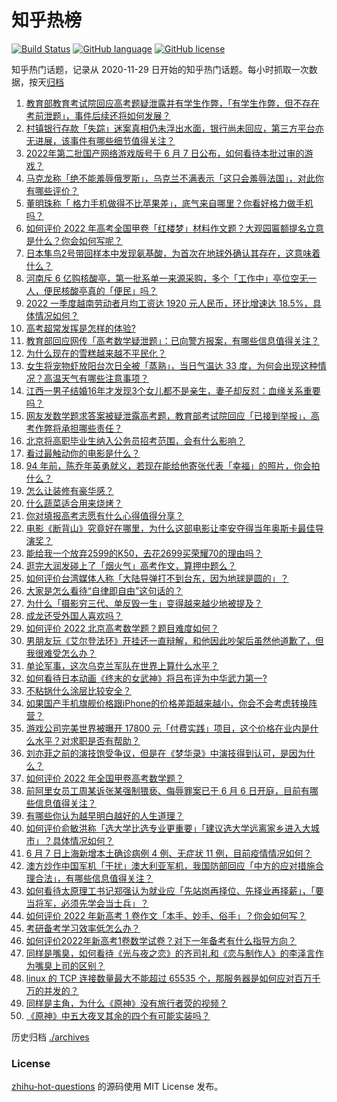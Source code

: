 # 知乎热榜
[![Build Status](https://github.com/ToWeLong/zhihu-hot-questions/workflows/CI/badge.svg)](https://github.com/ToWeLong/zhihu-hot-questions/actions)
[![GitHub language](https://img.shields.io/badge/language-golang-orange.svg)](https://golang.org/)
[![GitHub license](https://img.shields.io/github/license/ToWeLong/zhihu-hot-questions)](https://github.com/ToWeLong/zhihu-hot-questions/blob/main/LICENSE)

知乎热门话题，记录从 2020-11-29 日开始的知乎热门话题。每小时抓取一次数据，按天[归档](./archives)

<!-- BEGIN -->

1. [教育部教育考试院回应高考题疑泄露并有学生作弊，「有学生作弊，但不存在考前泄题」，事件后续还将如何发展？](https://www.zhihu.com/question/536621206)
1. [村镇银行存款「失踪」迷案真相仍未浮出水面，银行尚未回应，第三方平台亦无进展，该事件有哪些细节值得关注？](https://www.zhihu.com/question/536348676)
1. [2022年第二批国产网络游戏版号于 6 月 7 日公布，如何看待本批过审的游戏？](https://www.zhihu.com/question/536542432)
1. [马克龙称「绝不能羞辱俄罗斯」，乌克兰不满表示「这只会羞辱法国」，对此你有哪些评价？](https://www.zhihu.com/question/536313160)
1. [董明珠称「 格力手机做得不比苹果差」，底气来自哪里？你看好格力做手机吗？](https://www.zhihu.com/question/536521069)
1. [如何评价 2022 年高考全国甲卷「红楼梦」材料作文题？大观园匾额提名立意是什么？你会如何写呢？](https://www.zhihu.com/question/536452339)
1. [日本隼鸟2号带回样本中发现氨基酸，为首次在地球外确认其存在，这意味着什么？](https://www.zhihu.com/question/536312683)
1. [河南斥 6 亿购核酸亭，第一批系单一来源采购，多个「工作中」亭位空无一人，便民核酸亭真的「便民」吗？](https://www.zhihu.com/question/536515285)
1. [2022 一季度越南劳动者月均工资达 1920 元人民币，环比增速达 18.5%，具体情况如何？](https://www.zhihu.com/question/536460543)
1. [高考超常发挥是怎样的体验?](https://www.zhihu.com/question/33558161)
1. [教育部回应网传「高考数学疑泄题」：已向警方报案，有哪些信息值得关注？](https://www.zhihu.com/question/536565473)
1. [为什么现在的雪糕越来越不平民化？](https://www.zhihu.com/question/518689051)
1. [女生将宠物虾放阳台次日全被「蒸熟」，当日气温达 33 度，为何会出现这种情况？高温天气有哪些注意事项？](https://www.zhihu.com/question/536137673)
1. [江西一男子结婚16年才发现3个女儿都不是亲生，妻子却反怼：血缘关系重要吗？](https://www.zhihu.com/question/536510479)
1. [网友发数学题求答案被疑泄露高考题，教育部考试院回应「已接到举报」，高考作弊将承担哪些责任？](https://www.zhihu.com/question/536554228)
1. [北京将高职毕业生纳入公务员招考范围，会有什么影响？](https://www.zhihu.com/question/536367136)
1. [看过最触动你的电影是什么？](https://www.zhihu.com/question/534672062)
1. [94 年前，陈乔年英勇就义，若现在能给他寄张代表「幸福」的照片，你会拍什么？](https://www.zhihu.com/question/536301541)
1. [怎么让装修有豪华感？](https://www.zhihu.com/question/26304087)
1. [什么蔬菜适合用来烧烤？](https://www.zhihu.com/question/358284428)
1. [你对填报高考志愿有什么心得值得分享？](https://www.zhihu.com/question/19651181)
1. [电影《断背山》究竟好在哪里，为什么这部电影让李安夺得当年奥斯卡最佳导演奖？](https://www.zhihu.com/question/374479541)
1. [能给我一个放弃2599的K50，去花2699买荣耀70的理由吗？](https://www.zhihu.com/question/535432045)
1. [逛完大润发碰上了「烟火气」高考作文，算押中题么？](https://www.zhihu.com/question/536522580)
1. [如何评价台湾媒体人称「大陆导弹打不到台东，因为地球是圆的」？](https://www.zhihu.com/question/536465268)
1. [大家是怎么看待“自律即自由”这句话的？](https://www.zhihu.com/question/267780412)
1. [为什么「摄影穷三代、单反毁一生」变得越来越少地被提及？](https://www.zhihu.com/question/536149139)
1. [成龙还受外国人喜欢吗？](https://www.zhihu.com/question/269844267)
1. [如何评价 2022 北京高考数学题？题目难度如何？](https://www.zhihu.com/question/536527191)
1. [男朋友玩《艾尔登法环》开挂还一直辩解，和他因此吵架后虽然他道歉了，但我很难受怎么办？](https://www.zhihu.com/question/522256458)
1. [单论军事，这次乌克兰军队在世界上算什么水平？](https://www.zhihu.com/question/530653675)
1. [如何看待日本动画《终末的女武神》将吕布评为中华武力第一?](https://www.zhihu.com/question/466402493)
1. [不粘锅什么涂层比较安全？](https://www.zhihu.com/question/36357186)
1. [如果国产手机旗舰价格跟iPhone的价格差距越来越小，你会不会考虑转换阵营？](https://www.zhihu.com/question/535267372)
1. [游戏公司完美世界被曝开 17800 元「付费实践」项目，这个价格在业内是什么水平？对求职是否有帮助？](https://www.zhihu.com/question/536261902)
1. [刘亦菲之前的演技饱受争议，但是在《梦华录》中演技得到认可，是因为什么？](https://www.zhihu.com/question/536249527)
1. [如何评价 2022 年全国甲卷高考数学题？](https://www.zhihu.com/question/536520666)
1. [前阿里女员工周某诉张某强制猥亵、侮辱罪案已于 6 月 6 日开庭，目前有哪些信息值得关注？](https://www.zhihu.com/question/536304161)
1. [有哪些你认为越早明白越好的人生道理？](https://www.zhihu.com/question/54244634)
1. [如何评价俞敏洪称「选大学比选专业更重要」「建议选大学远离家乡进入大城市」？具体情况如何？](https://www.zhihu.com/question/536504964)
1. [6 月 7 日上海新增本土确诊病例 4 例、无症状 11 例，目前疫情情况如何？](https://www.zhihu.com/question/536622160)
1. [澳方炒作中国军机「干扰」澳大利亚军机，我国防部回应「中方的应对措施合理合法」，有哪些信息值得关注？](https://www.zhihu.com/question/536487374)
1. [如何看待太原理工书记郑强认为就业应「先站岗再择位、先择业再择薪」，「要当将军，必须先学会当士兵」？](https://www.zhihu.com/question/536452829)
1. [如何评价 2022 年新高考 1 卷作文「本手、妙手、俗手」？你会如何写？](https://www.zhihu.com/question/536476745)
1. [考研备考学习效率低怎么办？](https://www.zhihu.com/question/489934961)
1. [如何评价2022年新高考1卷数学试卷？对下一年备考有什么指导方向？](https://www.zhihu.com/question/536519485)
1. [同样是嘴臭，如何看待《光与夜之恋》的齐司礼和《恋与制作人》的李泽言作为嘴臭上司的区别？](https://www.zhihu.com/question/468249867)
1. [linux 的 TCP 连接数量最大不能超过 65535 个，那服务器是如何应对百万千万的并发的？](https://www.zhihu.com/question/535823141)
1. [同样是主角，为什么《原神》没有旅行者荧的视频？](https://www.zhihu.com/question/514829265)
1. [《原神》中五大夜叉其余的四个有可能实装吗？](https://www.zhihu.com/question/535764614)

<!-- END -->

历史归档 [./archives](./archives)


### License
[zhihu-hot-questions](https://github.com/towelong/zhihu-hot-questions) 的源码使用 MIT License 发布。